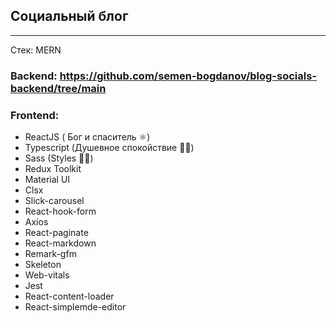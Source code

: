 ## Социальный блог
---------------------
Стек: MERN
### Backend: https://github.com/semen-bogdanov/blog-socials-backend/tree/main
### Frontend:

- ReactJS ( Бог и спаситель ⚛︎)
- Typescript (Душевное спокойствие 🙏🏻)
- Sass (Styles 💅🏻)
- Redux Toolkit
- Material UI 
- Clsx
- Slick-carousel
- React-hook-form
- Axios
- React-paginate
- React-markdown
- Remark-gfm
- Skeleton
- Web-vitals
- Jest
- React-content-loader
- React-simplemde-editor

 
